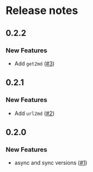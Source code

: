

# Release notes

<!-- do not remove -->

## 0.2.2

### New Features

- Add `get2md`
  ([\#3](https://github.com/AnswerDotAI/playwrightnb/issues/3))

## 0.2.1

### New Features

- Add `url2md`
  ([\#2](https://github.com/AnswerDotAI/playwrightnb/issues/2))

## 0.2.0

### New Features

- async and sync versions
  ([\#1](https://github.com/AnswerDotAI/playwrightnb/issues/1))
